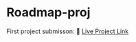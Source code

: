 # Roadmap-proj

First project submisson:
🔗 [Live Project Link](https://xvicl.github.io/Roadmap-proj/)
